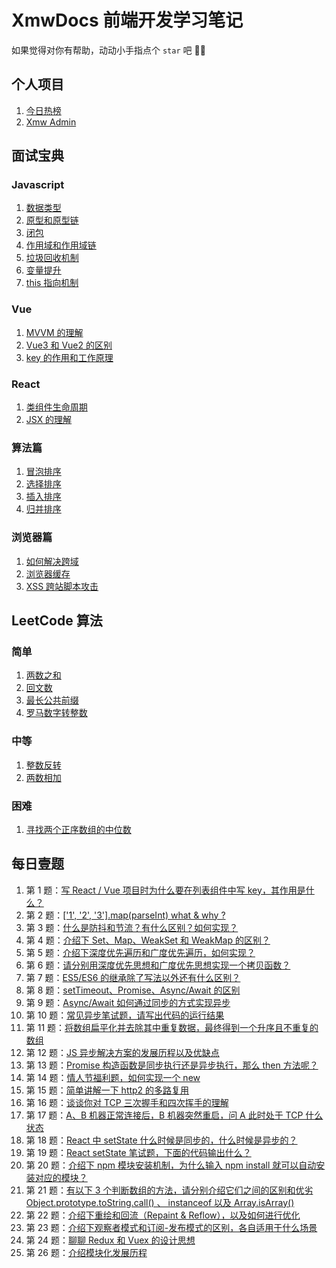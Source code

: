 # XmwDocs 前端开发学习笔记

如果觉得对你有帮助，动动小手指点个 `star` 吧 🌹🫡

## 个人项目

1. [今日热榜](https://hot.baiwumm.com/)
2. [Xmw Admin](https://react.baiwumm.com)

## 面试宝典

### Javascript

1. [数据类型](https://docs.baiwumm.com/interview-handbook/javascript/data-type)
2. [原型和原型链](https://docs.baiwumm.com/interview-handbook/javascript/prototype)
3. [闭包](https://docs.baiwumm.com/interview-handbook/javascript/closure)
4. [作用域和作用域链](https://docs.baiwumm.com/interview-handbook/javascript/scope)
5. [垃圾回收机制](https://docs.baiwumm.com/interview-handbook/javascript/garbage-collection)
6. [变量提升](https://docs.baiwumm.com/interview-handbook/javascript/variable-lifting)
7. [this 指向机制](https://docs.baiwumm.com/interview-handbook/javascript/this)

### Vue

1. [MVVM 的理解](https://docs.baiwumm.com/interview-handbook/vue/mvvm)
2. [Vue3 和 Vue2 的区别](https://docs.baiwumm.com/interview-handbook/vue/difference-of-vue)
3. [key 的作用和工作原理](https://docs.baiwumm.com/interview-handbook/vue/key)

### React

1. [类组件生命周期](https://docs.baiwumm.com/interview-handbook/react/life-cycle)
2. [JSX 的理解](https://docs.baiwumm.com/interview-handbook/react/jsx)

### 算法篇

1. [冒泡排序](https://docs.baiwumm.com/interview-handbook/algorithm/bubble-sort)
2. [选择排序](https://docs.baiwumm.com/interview-handbook/algorithm/selection-sort)
3. [插入排序](https://docs.baiwumm.com/interview-handbook/algorithm/insertion-sort)
4. [归并排序](https://docs.baiwumm.com/interview-handbook/algorithm/merge-sort)

### 浏览器篇

1. [如何解决跨域](https://docs.baiwumm.com/interview-handbook/browser/cross-domain)
2. [浏览器缓存](https://docs.baiwumm.com/interview-handbook/browser/cache)
3. [XSS 跨站脚本攻击](https://docs.baiwumm.com/interview-handbook/browser/xss)

## LeetCode 算法

### 简单

1. [两数之和](https://docs.baiwumm.com/algorithm/ease/sum-of-two-numbers)
2. [回文数](https://docs.baiwumm.com/algorithm/ease/palindromic-number)
3. [最长公共前缀](https://docs.baiwumm.com/algorithm/ease/longest-common-prefix)
4. [罗马数字转整数](https://docs.baiwumm.com/algorithm/ease/roman-to-numbers)

### 中等

1. [整数反转](https://docs.baiwumm.com/algorithm/intermediate/integer-inversion)
2. [两数相加](https://docs.baiwumm.com/algorithm/intermediate/add-two-numbers)

### 困难

1. [寻找两个正序数组的中位数](https://docs.baiwumm.com/algorithm/hard/ordinal-group-median)

## 每日壹题

1. 第 1 题：[写 React / Vue 项目时为什么要在列表组件中写 key，其作用是什么？](https://docs.baiwumm.com/daily-question/1)
2. 第 2 题：[['1', '2', '3'].map(parseInt) what & why ?](https://docs.baiwumm.com/daily-question/2)
3. 第 3 题：[什么是防抖和节流？有什么区别？如何实现？](https://docs.baiwumm.com/daily-question/3)
4. 第 4 题：[介绍下 Set、Map、WeakSet 和 WeakMap 的区别？](https://docs.baiwumm.com/daily-question/4)
5. 第 5 题：[介绍下深度优先遍历和广度优先遍历，如何实现？](https://docs.baiwumm.com/daily-question/5)
6. 第 6 题：[请分别用深度优先思想和广度优先思想实现一个拷贝函数？](https://docs.baiwumm.com/daily-question/6)
7. 第 7 题：[ES5/ES6 的继承除了写法以外还有什么区别？](https://docs.baiwumm.com/daily-question/7)
8. 第 8 题：[setTimeout、Promise、Async/Await 的区别](https://docs.baiwumm.com/daily-question/8)
9. 第 9 题：[Async/Await 如何通过同步的方式实现异步](https://docs.baiwumm.com/daily-question/9)
10. 第 10 题：[常见异步笔试题，请写出代码的运行结果](https://docs.baiwumm.com/daily-question/10)
11. 第 11 题：[将数组扁平化并去除其中重复数据，最终得到一个升序且不重复的数组](https://docs.baiwumm.com/daily-question/11)
12. 第 12 题：[JS 异步解决方案的发展历程以及优缺点](https://docs.baiwumm.com/daily-question/12)
13. 第 13 题：[Promise 构造函数是同步执行还是异步执行，那么 then 方法呢？](https://docs.baiwumm.com/daily-question/13)
14. 第 14 题：[情人节福利题，如何实现一个 new](https://docs.baiwumm.com/daily-question/14)
15. 第 15 题：[简单讲解一下 http2 的多路复用](https://docs.baiwumm.com/daily-question/15)
16. 第 16 题：[谈谈你对 TCP 三次握手和四次挥手的理解](https://docs.baiwumm.com/daily-question/16)
17. 第 17 题：[A、B 机器正常连接后，B 机器突然重启，问 A 此时处于 TCP 什么状态](https://docs.baiwumm.com/daily-question/17)
18. 第 18 题：[React 中 setState 什么时候是同步的，什么时候是异步的？](https://docs.baiwumm.com/daily-question/18)
19. 第 19 题：[React setState 笔试题，下面的代码输出什么？](https://docs.baiwumm.com/daily-question/19)
20. 第 20 题：[介绍下 npm 模块安装机制，为什么输入 npm install 就可以自动安装对应的模块？](https://docs.baiwumm.com/daily-question/20)
21. 第 21 题：[有以下 3 个判断数组的方法，请分别介绍它们之间的区别和优劣 Object.prototype.toString.call() 、 instanceof 以及 Array.isArray()](https://docs.baiwumm.com/daily-question/21)
22. 第 22 题：[介绍下重绘和回流（Repaint & Reflow），以及如何进行优化](https://docs.baiwumm.com/daily-question/22)
23. 第 23 题：[介绍下观察者模式和订阅-发布模式的区别，各自适用于什么场景](https://docs.baiwumm.com/daily-question/23)
24. 第 24 题：[聊聊 Redux 和 Vuex 的设计思想](https://docs.baiwumm.com/daily-question/24)
26. 第 26 题：[介绍模块化发展历程](https://docs.baiwumm.com/daily-question/26)
